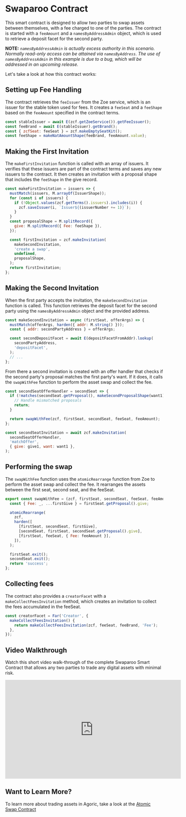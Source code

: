 # Swaparoo Contract

This smart contract is designed to allow two parties to swap assets between themselves, with a fee charged to one of the parties. The contract is started with a `feeAmount` and a `namesByAddressAdmin` object, which is used to retrieve a deposit facet for the second party.

**NOTE:** *`namesByAddressAdmin` is actually excess authority in this scenario. Normally read-only access can be attained via `namesByAddress`. The use of `namesByAddressAdmin` in this example is due to a bug, which will be addressed in an upcoming release.*

Let's take a look at how this contract works:

## Setting up Fee Handling
The contract retrieves the `feeIssuer` from the Zoe service, which is an issuer for the stable token used for fees. It creates a `feeSeat` and a `feeShape` based on the `feeAmount` specified in the contract terms.
```js
const stableIssuer = await E(zcf.getZoeService()).getFeeIssuer();
const feeBrand = await E(stableIssuer).getBrand();
const { zcfSeat: feeSeat } = zcf.makeEmptySeatKit();
const feeShape = makeNatAmountShape(feeBrand, feeAmount.value);
```

## Making the First Invitation
The `makeFirstInvitation` function is called with an array of issuers. It verifies that these issuers are part of the contract terms and saves any new issuers to the contract. It then creates an invitation with a proposal shape that includes the `feeShape` in the give record.
```js
const makeFirstInvitation = issuers => {
  mustMatch(issuers, M.arrayOf(IssuerShape));
  for (const i of issuers) {
    if (!Object.values(zcf.getTerms().issuers).includes(i)) {
      zcf.saveIssuer(i, `Issuer${(issuerNumber += 1)}`);
    }
  }
  const proposalShape = M.splitRecord({
    give: M.splitRecord({ Fee: feeShape }),
  });

  const firstInvitation = zcf.makeInvitation(
    makeSecondInvitation,
    'create a swap',
    undefined,
    proposalShape,
  );
  return firstInvitation;
};
```

## Making the Second Invitation
When the first party accepts the invitation, the `makeSecondInvitation` function is called. This function retrieves the deposit facet for the second party using the `namesByAddressAdmin` object and the provided address.
```js
const makeSecondInvitation = async (firstSeat, offerArgs) => {
  mustMatch(offerArgs, harden({ addr: M.string() }));
  const { addr: secondPartyAddress } = offerArgs;

  const secondDepositFacet = await E(depositFacetFromAddr).lookup(
    secondPartyAddress,
    'depositFacet',
  );
  // ...
};
```

From there a second invitation is created with an offer handler that checks if the second party's proposal matches the first party's want. If it does, it calls the `swapWithFee` function to perform the asset swap and collect the fee.
```js
const secondSeatOfferHandler = secondSeat => {
  if (!matches(secondSeat.getProposal(), makeSecondProposalShape(want1))) {
    // Handle mismatched proposals
    return;
  }

  return swapWithFee(zcf, firstSeat, secondSeat, feeSeat, feeAmount);
};

const secondSeatInvitation = await zcf.makeInvitation(
  secondSeatOfferHandler,
  'matchOffer',
  { give: give1, want: want1 },
);
```

## Performing the swap
The `swapWithFee` function uses the `atomicRearrange` function from Zoe to perform the asset swap and collect the fee. It rearranges the assets between the first seat, second seat, and the feeSeat.
```js
export const swapWithFee = (zcf, firstSeat, secondSeat, feeSeat, feeAmount) => {
  const { Fee: _, ...firstGive } = firstSeat.getProposal().give;

  atomicRearrange(
    zcf,
    harden([
      [firstSeat, secondSeat, firstGive],
      [secondSeat, firstSeat, secondSeat.getProposal().give],
      [firstSeat, feeSeat, { Fee: feeAmount }],
    ]),
  );

  firstSeat.exit();
  secondSeat.exit();
  return 'success';
};
```

## Collecting fees
The contract also provides a `creatorFacet` with a `makeCollectFeesInvitation` method, which creates an invitation to collect the fees accumulated in the feeSeat.
```js
const creatorFacet = Far('Creator', {
  makeCollectFeesInvitation() {
    return makeCollectFeesInvitation(zcf, feeSeat, feeBrand, 'Fee');
  },
});
```

## Video Walkthrough
Watch this short video walk-through of the complete Swaparoo Smart Contract that allows any two parties to trade any digital assets with minimal risk.
<iframe width="560" height="315" src="https://www.youtube.com/embed/qHa7u8r62JQ" title="YouTube video player" frameborder="0" allow="accelerometer; autoplay; clipboard-write; encrypted-media; gyroscope; picture-in-picture" allowfullscreen></iframe>

## Want to Learn More?
To learn more about trading assets in Agoric, take a look at the [Atomic Swap Contract](../guides/zoe/contracts/atomic-swap)
